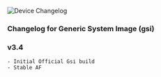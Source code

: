 ![Device Changelog](https://i.imgur.com/C0Wcdr5.png)

### Changelog for Generic System Image (gsi)

### v3.4
```
- Initial Official Gsi build
- Stable AF
```

